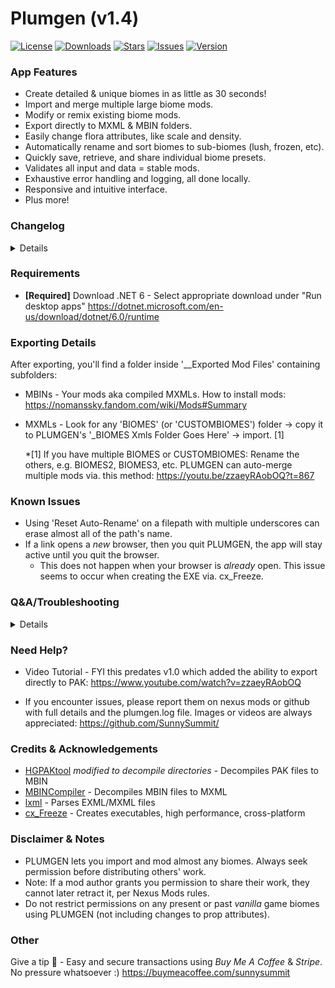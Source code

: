 # Plumgen (v1.4)

[![License](https://img.shields.io/github/license/SunnySummit/PLUMGEN)](https://github.com/SunnySummit/PLUMGEN/blob/main/LICENSE)
[![Downloads](https://img.shields.io/github/downloads/SunnySummit/PLUMGEN/total.svg)](https://github.com/SunnySummit/PLUMGEN/releases)
[![Stars](https://img.shields.io/github/stars/SunnySummit/PLUMGEN)](https://github.com/SunnySummit/PLUMGEN/stargazers)
[![Issues](https://img.shields.io/github/issues/SunnySummit/PLUMGEN)](https://github.com/SunnySummit/PLUMGEN/issues)
[![Version](https://img.shields.io/github/v/release/SunnySummit/PLUMGEN)](https://github.com/SunnySummit/PLUMGEN/releases)

### App Features

+ Create detailed & unique biomes in as little as 30 seconds!
+ Import and merge multiple large biome mods.
+ Modify or remix existing biome mods.
+ Export directly to MXML & MBIN folders.
+ Easily change flora attributes, like scale and density.
+ Automatically rename and sort biomes to sub-biomes (lush, frozen, etc).
+ Quickly save, retrieve, and share individual biome presets.
+ Validates all input and data = stable mods.
+ Exhaustive error handling and logging, all done locally.
+ Responsive and intuitive interface.
+ Plus more!

### Changelog

<details>

#### Update v1.4:

+ I discovered that it's now possible to merge biome gen mods automatically!
+ Basically, any EXML mod in your MODS folder will be merged automatically when starting your game, as long as certain indices match, which PLUMGEN now handles automatically.
+ To make this change, I converted some exported MBIN files to EXML and added extra EXML files alongside MBIN files.
+ What this means:
+ All mods made with PLUMGEN are now fully compatible with each other out-of-the-box.
+ PLUMGEN mods are also compatible with the vanilla game.
+ Simply editing any EXML file in your MODS folder applies changes in-game (after restarting), w/o first having to convert the file to MBIN.
+ This should improve overall compatibility with future game updates.

#### Update v1.31:

+ Improvements for new 5.58 update.

#### Update v1.3:
	
+ Please perform a clean install for Worlds Part 2: https://github.com/SunnySummit/PLUMGEN/releases
	+ Tried to test everything myself, report any issues on github. :)
+ Added support for importing and modifying MXML file types.
+ Rewrote a few core parts, e.g. moved from PSARC Archive Tool to new HGPAKTool, made by monkeyman192.
+ New feature: Right-click 'New Biome' button, renamed from 'Add Biome', to generate multiple biomes.
+ Improved biome generation by doubling number of categories (keywords & suffixes) when matching similar props together.
	+ This generates "themed" biomes e.g. trees grouped with grass, rocks, flowers, etc. Note: some randomized props still added.
+ The 'New Biome' button detects duplicate high density ground props and varies coverage/density if found.
+ New options for importing: Pre-Next, Next to Worlds Part 1, and Worlds Part 2 or later.
+ New top menu item to add *all* biomes to each sub-biome tile/tab, via. 'Biome Spawner' window: File > Add All Biomes To All Tiles.
+ Added Worlds Part 1 and 2 props to Vanilla+Pre NMS.csv. Added 2 new Worlds Part 2 CSVs (Reg & DeepWater)
+ Other:
	+ Fixed an issue with missing props when clicking 'New Biome' = higher density biomes.
	+ Reduced scale/draw distance of some props which caused clutter and/or low performance via. Vanilla+Pre NMS.csv.
	+ Names of any empty Sub-Biome Tile Types/tabs found are now displayed when exporting.
	+ Increased frequency of more varied props (when no CSV checkbox selected).
	+ Colors and UI improvements.
+ IMPORTANT:
	+ I decided to deprecate exporting to LUA. It isn't sustainable for me to maintain two export methods, esp. with Worlds-sized updates.
	+ New features displayed in English. May update translations upon request.
	+ Deprecated several custom export settings because EXML snippets are better for these types of mods (which don't require updates).
		+ See: Lasagna 2 for examples of aforementioned mods: https://github.com/SunnySummit/LasagnaBiomeGeneration2

#### Update v1.2:

+ Reworked the 'Add Biome' button to create more aesthetically pleasing and detailed biomes.
    + Instead of adding 4 completely random props to a biome, now, 9-14 props can be added, all based on a similar biome category.
    + Before, what a biome used to look like:
		+ Huge crystal, cactus, toxic plant, lush grass
    + After v1.2:
		+ Large fan shroom, huge bounder, large blue shroom, medium boulder02, medium blue shroom,
			medium bounder01, small boulder, lush grass, small shroom cluster, decorative gravel
    + This basically categorizes each new biome into 1 (or more) of 25 categories (lush, frozen, etc), and only grabs new props from a similar pool.
    + More details:
		+ 25% chance of adding 1 distant prop - biggest props & can be a huge eyesore if added to every planet.
		+ 2-3 landmark props
		+ 3-4 objects
		+ 4-6 detail objects
+ Changed 'Auto-add Biome Objects to Tiles' menu item to sort more biomes, like biomes with Nevada and Alpine props.
+ Removed many huge props with short LODs from several CSVs (Vanilla+Pre NMS & FoundPathAtlas).

#### Update v1.12:

+ New dropdown menu item (File > Bulk Import & Update) for bulk updating many BIOMES folders separately in '_BIOMES Exmls Folder Goes Here' directory.
    + Video demo: https://www.youtube.com/watch?v=LbyHlvXGZXM
+ New export draw distance option for better performance: 'Near'. Can be used for biomes with demanding/high res custom models.
+ Added support for new prop attribute: 'Type'. Two values for this attribute: 'Instanced' or 'Single'.
    + Type is an obfuscated attribute which controls e.g. whether props despawn on slopes or if a floating prop has collisions.

Update v1.11.1b: Fix for importing outdated after-NEXT biomes.

#### Update v1.11.1a:

+ Fixed bulk editing certain prop attributes, like "Coverage."
+ Support for auto-renaming and auto-adding new 'Worlds Part 1' biomes.
+ Fixed issue with making a biome template (.csv) with outdated after-NEXT biomes.
+ Misc. bug fixes.

#### Update v1.11:

+ Updated to "Worlds Part 1"
    + Added support for 4 new prop attributes: MaxYRotation, MaxRaise, MaxLower & IsFloatingIsland.
    + Updated each biome .csv ("v2" in filename), added 'Worlds Part 1.csv' biome template - includes newest props.
    + Automatically updates old biome objects files, biome files, and presets.

#### Update v1.1:

+ New Update menu item - Fetches and downloads latest PLUMGEN update. You no longer have to manually download updates.
+ Added support for 10 languages - Reworked all text elements, translated each via. DeepL (take these with a grain of salt). ;)
    + These include: Chinese-Simplified, English, Finnish, French, German, Italian, Japanese, Korean, Portuguese, Russian, Spanish
+ Fixed issue - Bug preventing bulk editing model paths.
+ Readme clarifications.
+ Security improvements.
+ New prompt asking to download latest MBINCompiler update - You can export offline or continue modding with outdated NMS/MBINCompiler versions.

#### Full Release v1.0:

+ Overhauled exporting. AMUMSS no longer required. You can now export directly to .PAK using PLUMGEN's new efficient export system.
    + 10x faster export time vs. LUA - Exporting 20,000+ biomes now takes ~3 minutes, compared to 30+ minutes via. LUA/AMUMSS. [1]
    + Improved stability - PLUMGEN's new export to PAK system is highly resilient against game updates. [2]
    + Export all files - EXMLs, MBINs, LUAs, and PAKs. Immediately locate and import exported modded biomes/EXMLs.
    + Automatic updates - Exporting fetches latest MBINCompiler and extracts vanilla game files = easily mod vanilla biomes too.
    + Enhanced custom sub-biome support - Replicate modded or even *outdated* sub-biomes with a new export menu (should the issue arise).
    + LUA now optional - Exporting still generates 2 LUA files, but making use of them (via. AMUMSS) is now optional.
    + Please see updated 'Requirements' and 'Exporting Info' sections below for more info.

	*[1] lxml wraps around C libraries = highly optimized EXML parsing/processing. Plus, I just understand Python better than I do LUA.

	*[2] lxml follows XML standards for syntax, structure, & validation. This improves long-term EXML compatibility with NMS updates.

</details>

### Requirements

+ **[Required]** Download .NET 6 - Select appropriate download under "Run desktop apps"
	https://dotnet.microsoft.com/en-us/download/dotnet/6.0/runtime

### Exporting Details

After exporting, you'll find a folder inside '__Exported Mod Files' containing subfolders:

+ MBINs - Your mods aka compiled MXMLs. How to install mods: https://nomanssky.fandom.com/wiki/Mods#Summary
+ MXMLs - Look for any 'BIOMES' (or 'CUSTOMBIOMES') folder -> copy it to PLUMGEN's '_BIOMES Xmls Folder Goes Here' -> import. [1]

	*[1] If you have multiple BIOMES or CUSTOMBIOMES:  Rename the others, e.g. BIOMES2, BIOMES3, etc. PLUMGEN can auto-merge multiple mods via. this method: https://youtu.be/zzaeyRAobOQ?t=867

### Known Issues

+ Using 'Reset Auto-Rename' on a filepath with multiple underscores can erase almost all of the path's name.
+ If a link opens a *new* browser, then you quit PLUMGEN, the app will stay active until you quit the browser.
    + This does not happen when your browser is *already* open. This issue seems to occur when creating the EXE via. cx_Freeze.



### Q&A/Troubleshooting

<details>

+ When running the app, I encounter a window that says, "Windows protected your PC"

Click "More info" -> "Run anyway." This is a false flag from your antivirus. PLUMGEN is safe to use. You can view the source code on github.

+ Is this difficult to learn?

In my (100% unbiased) opinion, no. You do not need any programming or scripting knowledge to use PLUMGEN. Nearly everything is done via. a graphical interface.

+ Is this a paid app?

No, although donations are accepted.

+ Will my exported biome mod break after game updates?

If it breaks, import your mod and export it again. Note: wait for MBINCompiler update after game updates ([check here for updates](https://github.com/monkeyman192/MBINCompiler/releases)). 

Although rare, if a new game update fundamentally changes game structure/biome files, wait for a PLUMGEN update. Check for updates via the top "Update" menu item.

+ The PLUMGEN window looks blurry and parts are cut-off by the edge of the window, like the tooltip.

This shouldn't happen after v1.0. If it does, please let me know.
	
+ I changed the language, and now text elements appear cut off, like the tooltip/info box.

Simply expand the window. This should let you see the rest of the text. Some translations require more space than the English version.
	
+ Some translations are not accurate.

Yeah, I used DeepL and a few other machine learning sources to translate. Consider opening an issue on github with any suggested improvements. :)

</details>

### Need Help?

- Video Tutorial - FYI this predates v1.0 which added the ability to export directly to PAK:
	https://www.youtube.com/watch?v=zzaeyRAobOQ

- If you encounter issues, please report them on nexus mods or github with full details and the plumgen.log file. Images or videos are always appreciated: https://github.com/SunnySummit/



### Credits & Acknowledgements

+ [HGPAKtool](https://github.com/monkeyman192/HGPAKtool) *modified to decompile directories* - Decompiles PAK files to MBIN
+ [MBINCompiler](https://github.com/monkeyman192/MBINCompiler/) - Decompiles MBIN files to MXML
+ [lxml](https://lxml.de/index.html) - Parses EXML/MXML files
+ [cx_Freeze](https://pypi.org/project/cx-Freeze/) - Creates executables, high performance, cross-platform



### Disclaimer & Notes

+ PLUMGEN lets you import and mod almost any biomes. Always seek permission before distributing others' work.
+ Note: If a mod author grants you permission to share their work, they cannot later retract it, per Nexus Mods rules.
+ Do not restrict permissions on any present or past *vanilla* game biomes using PLUMGEN (not including changes to prop attributes).



### Other

Give a tip 🍻 - Easy and secure transactions using *Buy Me A Coffee* & *Stripe*. No pressure whatsoever :) https://buymeacoffee.com/sunnysummit
